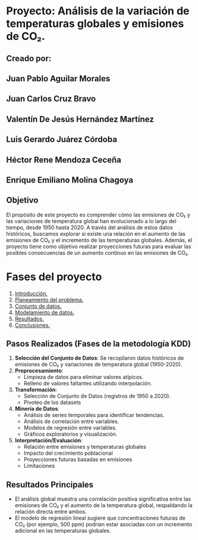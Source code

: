 # Proyecto: Análisis de la variación de temperaturas globales y emisiones de CO₂.

## Creado por: 
## 
## Juan Pablo Aguilar Morales  
## Juan Carlos Cruz Bravo  
## Valentín De Jesús Hernández Martínez  
## Luis Gerardo Juárez Córdoba  
## Héctor Rene Mendoza Ceceña  
## Enrique Emiliano Molina Chagoya 

## Objetivo
El propósito de este proyecto es comprender cómo las emisiones de CO₂ y las variaciones de temperatura global han evolucionado a lo largo del tiempo, desde 1950 hasta 2020. A través del análisis de estos datos históricos, buscamos explorar si existe una relación en el aumento de las emisiones de CO₂ y el incremento de las temperaturas globales. Además, el proyecto tiene como objetivo realizar proyecciones futuras para evaluar las posibles consecuencias de un aumento continuo en las emisiones de CO₂.

# Fases del proyecto 
1. [Introducción.](https://github.com/Luisxz24/ProyectoDS--Analisis-de-la-Variacion-en-las-Temperaturas-Promedio/blob/main/Proyecto/Introduccion.md) 
2. [Planeamiento del problema.](https://github.com/Luisxz24/ProyectoDS--Analisis-de-la-Variacion-en-las-Temperaturas-Promedio/blob/main/Proyecto/Problematica.md)
3. [Conjunto de datos.](https://github.com/Luisxz24/ProyectoDS--Analisis-de-la-Variacion-en-las-Temperaturas-Promedio/blob/main/Proyecto/Conjuntodatos.md)
4. [Modelamiento de datos.](https://github.com/Luisxz24/ProyectoDS--Analisis-de-la-Variacion-en-las-Temperaturas-Promedio/blob/main/Proyecto/Modelado%20de%20datos.md)
5. [Resultados.](https://github.com/Luisxz24/ProyectoDS--Analisis-de-la-Variacion-en-las-Temperaturas-Promedio/blob/main/Proyecto/Resultados.md)
6. [Conclusiones.](https://github.com/Luisxz24/ProyectoDS--Analisis-de-la-Variacion-en-las-Temperaturas-Promedio/blob/main/Proyecto/Conclusiones.md)


## Pasos Realizados (Fases de la metodología KDD)
1. **Selección del Conjunto de Datos**: Se recopilaron datos históricos de emisiones de CO₂ y variaciones de temperatura global (1950-2020).
2. **Preprocesamiento**:
   - Limpieza de datos para eliminar valores atípicos.
   - Relleno de valores faltantes utilizando interpolación.
3. **Transformación**:
   - Selección de Conjunto de Datos (registros de 1950 a 2020).
   - Pivoteo de los datasets
4. **Minería de Datos**:
   - Análisis de series temporales para identificar tendencias.
   - Análisis de correlación entre variables.
   - Modelos de regresión entre variables.
   - Gráficos exploratorios y visualización.
5. **Interpretación/Evaluación**:
   - Relación entre emisiones y temperaturas globales
   - Impacto del crecimiento poblacional
   - Proyecciones futuras basadas en emisiones
   - Limitaciones

## Resultados Principales
- El análisis global muestra una correlación positiva significativa entre las emisiones de CO₂ y el aumento de la temperatura global, respaldando la relación directa entre ambos.
- El modelo de regresión lineal sugiere que concentraciones futuras de CO₂ (por ejemplo, 500 ppm) podrían estar asociadas con un incremento adicional en las temperaturas globales.


